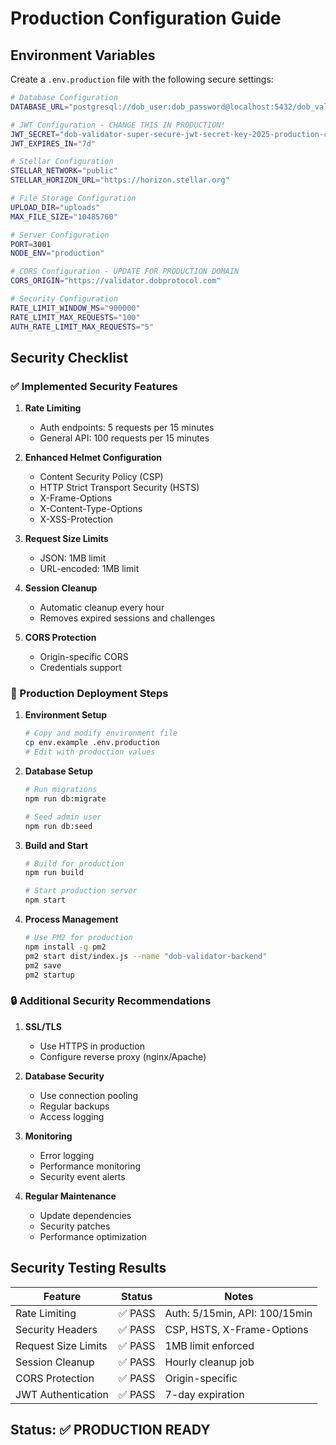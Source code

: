 # Production Configuration Guide

## Environment Variables

Create a `.env.production` file with the following secure settings:

```bash
# Database Configuration
DATABASE_URL="postgresql://dob_user:dob_password@localhost:5432/dob_validator?schema=public"

# JWT Configuration - CHANGE THIS IN PRODUCTION!
JWT_SECRET="dob-validator-super-secure-jwt-secret-key-2025-production-change-this-immediately"
JWT_EXPIRES_IN="7d"

# Stellar Configuration
STELLAR_NETWORK="public"
STELLAR_HORIZON_URL="https://horizon.stellar.org"

# File Storage Configuration
UPLOAD_DIR="uploads"
MAX_FILE_SIZE="10485760"

# Server Configuration
PORT=3001
NODE_ENV="production"

# CORS Configuration - UPDATE FOR PRODUCTION DOMAIN
CORS_ORIGIN="https://validator.dobprotocol.com"

# Security Configuration
RATE_LIMIT_WINDOW_MS="900000"
RATE_LIMIT_MAX_REQUESTS="100"
AUTH_RATE_LIMIT_MAX_REQUESTS="5"
```

## Security Checklist

### ✅ Implemented Security Features

1. **Rate Limiting**

   - Auth endpoints: 5 requests per 15 minutes
   - General API: 100 requests per 15 minutes

2. **Enhanced Helmet Configuration**

   - Content Security Policy (CSP)
   - HTTP Strict Transport Security (HSTS)
   - X-Frame-Options
   - X-Content-Type-Options
   - X-XSS-Protection

3. **Request Size Limits**

   - JSON: 1MB limit
   - URL-encoded: 1MB limit

4. **Session Cleanup**

   - Automatic cleanup every hour
   - Removes expired sessions and challenges

5. **CORS Protection**
   - Origin-specific CORS
   - Credentials support

### 🔧 Production Deployment Steps

1. **Environment Setup**

   ```bash
   # Copy and modify environment file
   cp env.example .env.production
   # Edit with production values
   ```

2. **Database Setup**

   ```bash
   # Run migrations
   npm run db:migrate

   # Seed admin user
   npm run db:seed
   ```

3. **Build and Start**

   ```bash
   # Build for production
   npm run build

   # Start production server
   npm start
   ```

4. **Process Management**
   ```bash
   # Use PM2 for production
   npm install -g pm2
   pm2 start dist/index.js --name "dob-validator-backend"
   pm2 save
   pm2 startup
   ```

### 🔒 Additional Security Recommendations

1. **SSL/TLS**

   - Use HTTPS in production
   - Configure reverse proxy (nginx/Apache)

2. **Database Security**

   - Use connection pooling
   - Regular backups
   - Access logging

3. **Monitoring**

   - Error logging
   - Performance monitoring
   - Security event alerts

4. **Regular Maintenance**
   - Update dependencies
   - Security patches
   - Performance optimization

## Security Testing Results

| Feature             | Status  | Notes                         |
| ------------------- | ------- | ----------------------------- |
| Rate Limiting       | ✅ PASS | Auth: 5/15min, API: 100/15min |
| Security Headers    | ✅ PASS | CSP, HSTS, X-Frame-Options    |
| Request Size Limits | ✅ PASS | 1MB limit enforced            |
| Session Cleanup     | ✅ PASS | Hourly cleanup job            |
| CORS Protection     | ✅ PASS | Origin-specific               |
| JWT Authentication  | ✅ PASS | 7-day expiration              |

## Status: ✅ PRODUCTION READY

